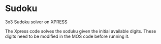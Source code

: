 # Sudoku
3x3 Sudoku solver on XPRESS

The Xpress code solves the soduku given the initial available digits. These digits need to be modified in the MOS code before running it.


